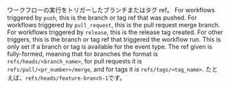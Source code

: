 ワークフローの実行をトリガーしたブランチまたはタグ ref。 For workflows triggered by `push`, this is the branch or tag ref that was pushed. For workflows triggered by `pull_request`, this is the pull request merge branch. For workflows triggered by `release`, this is the release tag created. For other triggers, this is the branch or tag ref that triggered the workflow run. This is only set if a branch or tag is available for the event type. The ref given is fully-formed, meaning that for branches the format is `refs/heads/<branch_name>`, for pull requests it is `refs/pull/<pr_number>/merge`, and for tags it is `refs/tags/<tag_name>`. たとえば、`refs/heads/feature-branch-1`です。
